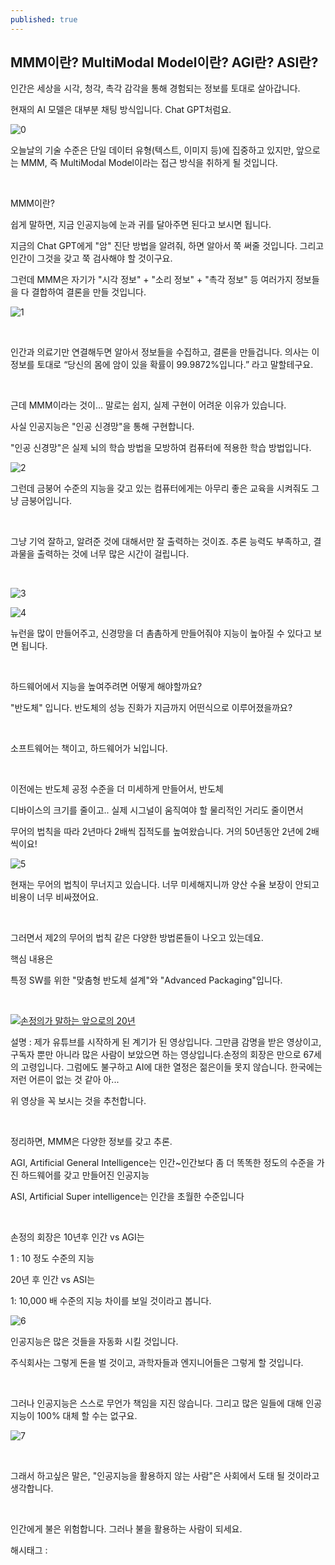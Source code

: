 ```yaml
---
published: true
---
```

## MMM이란? MultiModal Model이란? AGI란? ASI란?

인간은 세상을 시각, 청각, 촉각 감각을 통해 경험되는 정보를 토대로 살아갑니다.

현재의 AI 모델은 대부분 채팅 방식입니다. Chat GPT처럼요.

![0](/assets/img/223385453349/0.png)

오늘날의 기술 수준은 단일 데이터 유형(텍스트, 이미지 등)에 집중하고 있지만, 앞으로는 MMM, 즉 MultiModal Model이라는 접근 방식을 취하게 될 것입니다.

​

MMM이란?

쉽게 말하면, 지금 인공지능에 눈과 귀를 달아주면 된다고 보시면 됩니다.

지금의 Chat GPT에게 "암" 진단 방법을 알려줘, 하면 알아서 쭉 써줄 것입니다. 그리고 인간이 그것을 갖고 쭉 검사해야 할 것이구요.

그런데 MMM은 자기가 "시각 정보" + "소리 정보" + "촉각 정보" 등 여러가지 정보들을 다 결합하여 결론을 만들 것입니다.

![1](/assets/img/223385453349/1.png)

​

인간과 의료기만 연결해두면 알아서 정보들을 수집하고, 결론을 만들겁니다. 의사는 이 정보를 토대로 “당신의 몸에 암이 있을 확률이 99.9872%입니다.” 라고 말할테구요.

​

근데 MMM이라는 것이... 말로는 쉽지, 실제 구현이 어려운 이유가 있습니다.

사실 인공지능은 "인공 신경망"을 통해 구현합니다.

"인공 신경망"은 실제 뇌의 학습 방법을 모방하여 컴퓨터에 적용한 학습 방법입니다.

![2](/assets/img/223385453349/2.png)

그런데 금붕어 수준의 지능을 갖고 있는 컴퓨터에게는 아무리 좋은 교육을 시켜줘도 그냥 금붕어입니다.

​

그냥 기억 잘하고, 알려준 것에 대해서만 잘 출력하는 것이죠. 추론 능력도 부족하고, 결과물을 출력하는 것에 너무 많은 시간이 걸립니다.

​

![3](/assets/img/223385453349/3.png)

![4](/assets/img/223385453349/4.png)

뉴런을 많이 만들어주고, 신경망을 더 촘촘하게 만들어줘야 지능이 높아질 수 있다고 보면 됩니다.

​

하드웨어에서 지능을 높여주려면 어떻게 해야할까요?

"반도체" 입니다. 반도체의 성능 진화가 지금까지 어떤식으로 이루어졌을까요?

​

소프트웨어는 책이고, 하드웨어가 뇌입니다.

​

이전에는 반도체 공정 수준을 더 미세하게 만들어서, 반도체

디바이스의 크기를 줄이고.. 실제 시그널이 움직여야 할 물리적인 거리도 줄이면서

무어의 법칙을 따라 2년마다 2배씩 집적도를 높여왔습니다. 거의 50년동안 2년에 2배씩이요!

![5](/assets/img/223385453349/5.png)

현재는 무어의 법칙이 무너지고 있습니다. 너무 미세해지니까 양산 수율 보장이 안되고 비용이 너무 비싸졌어요.

​

그러면서 제2의 무어의 법칙 같은 다양한 방법론들이 나오고 있는데요.

핵심 내용은

특정 SW를 위한 "맞춤형 반도체 설계"와 "Advanced Packaging"입니다.

​

[![손정의가 말하는 앞으로의 20년](https://i.ytimg.com/vi/4D6Nm__-qCg/hqdefault.jpg)](https://www.youtube.com/watch?v=4D6Nm__-qCg&ab_channel=%EC%95%8C%ED%8A%B8%EB%A7%8C%EC%82%AC%EC%83%9D%ED%8C%AC%7C%EC%9B%94%EB%93%9C%EC%BD%94%EC%9D%B8%EC%BB%A4%EB%AE%A4%EB%8B%88%ED%8B%B0)

설명 : 제가 유튜브를 시작하게 된 계기가 된 영상입니다. 그만큼 감명을 받은 영상이고, 구독자 뿐만 아니라 많은 사람이 보았으면 하는 영상입니다.손정의 회장은 만으로 67세의 고령입니다. 그럼에도 불구하고 AI에 대한 열정은 젊은이들 못지 않습니다. 한국에는 저런 어른이 없는 것 같아 아...

위 영상을 꼭 보시는 것을 추천합니다. 

​

정리하면, MMM은 다양한 정보를 갖고 추론.

AGI, Artificial General Intelligence는 인간~인간보다 좀 더 똑똑한 정도의 수준을 가진 하드웨어를 갖고 만들어진 인공지능

ASI, Artificial Super intelligence는 인간을 초월한 수준입니다

​

손정의 회장은 10년후 인간 vs AGI는

1 : 10 정도 수준의 지능

20년 후 인간 vs ASI는

1: 10,000 배 수준의 지능 차이를 보일 것이라고 봅니다.

![6](/assets/img/223385453349/6.png)

인공지능은 많은 것들을 자동화 시킬 것입니다.

주식회사는 그렇게 돈을 벌 것이고, 과학자들과 엔지니어들은 그렇게 할 것입니다.

​

그러나 인공지능은 스스로 무언가 책임을 지진 않습니다. 그리고 많은 일들에 대해 인공지능이 100% 대체 할 수는 없구요.

![7](/assets/img/223385453349/7.png)

​

그래서 하고싶은 말은, "인공지능을 활용하지 않는 사람"은 사회에서 도태 될 것이라고 생각합니다.

​

인간에게 불은 위험합니다. 그러나 불을 활용하는 사람이 되세요.

 해시태그 : 